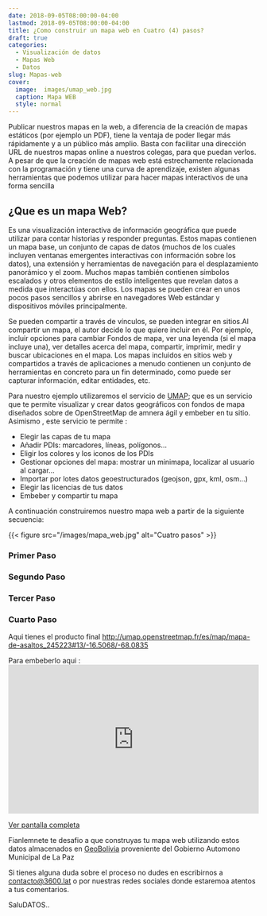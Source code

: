 ```yaml
---
date: 2018-09-05T08:00:00-04:00
lastmod: 2018-09-05T08:00:00-04:00
title: ¿Como construir un mapa web en Cuatro (4) pasos?
draft: true
categories:
  - Visualización de datos
  - Mapas Web
  - Datos
slug: Mapas-web
cover:
  image:  images/umap_web.jpg
  caption: Mapa WEB
  style: normal
---
```



Publicar nuestros mapas en la web, a diferencia de la creación de mapas estáticos (por ejemplo un PDF), tiene la ventaja de poder llegar más rápidamente y a un público más amplio.
Basta con facilitar una dirección URL de nuestros mapas online a nuestros colegas, para que puedan verlos.
A pesar de que la creación de mapas web está estrechamente relacionada con la programación y tiene una curva de aprendizaje, existen algunas herramientas que podemos utilizar para hacer mapas interactivos de una forma sencilla

## ¿Que es un mapa Web?
Es una visualización interactiva de información geográfica que puede utilizar para contar historias y responder preguntas. Estos mapas contienen un mapa base, un conjunto de capas de datos (muchos de los cuales incluyen ventanas emergentes interactivas con información sobre los datos), una extensión y herramientas de navegación para el desplazamiento panorámico y el zoom. Muchos mapas también contienen símbolos escalados y otros elementos de estilo inteligentes que revelan datos a medida que interactúas con ellos. 
Los mapas se pueden crear en unos pocos pasos sencillos y abrirse en navegadores Web estándar y dispositivos móviles principalmente.

Se pueden compartir a través de vínculos, se pueden integrar en sitios.Al compartir un mapa, el autor decide lo que quiere incluir en él.
Por ejemplo, incluir opciones para cambiar Fondos de mapa, ver una leyenda (si el mapa incluye una), ver detalles acerca del mapa, compartir, imprimir, medir y buscar ubicaciones en el mapa.
Los mapas incluidos en sitios web y compartidos a través de aplicaciones a menudo contienen un conjunto de herramientas  en concreto para un fin determinado, como puede ser capturar información, editar entidades, etc.

Para nuestro ejemplo utilizaremos el servicio de [UMAP](https://umap.openstreetmap.fr/es/); que es un servicio que te permite  visualizar y crear datos geográficos con fondos de mapa diseñados sobre de OpenStreetMap de amnera ágil y embeber en tu sitio.
Asimismo , este servicio te permite :
- Elegir las capas de tu mapa
- Añadir PDIs: marcadores, líneas, polígonos...
- Eligir los colores y los iconos de los PDIs
- Gestionar opciones del mapa: mostrar un minimapa, localizar al usuario al cargar...
- Importar por lotes datos geoestructurados (geojson, gpx, kml, osm...)
- Elegir las licencias de tus datos
- Embeber y compartir tu mapa

A continuación construiremos nuestro mapa web a partir de la siguiente secuencia:

{{< figure src="/images/mapa_web.jpg" alt="Cuatro pasos" >}}

### Primer Paso
### Segundo Paso
### Tercer Paso
### Cuarto Paso

Aqui tienes el producto final http://umap.openstreetmap.fr/es/map/mapa-de-asaltos_245223#13/-16.5068/-68.0835

Para embeberlo aqui : <iframe width="100%" height="300px" frameBorder="0" src="http://umap.openstreetmap.fr/es/map/mapa-de-asaltos_245223?scaleControl=false&miniMap=false&scrollWheelZoom=false&zoomControl=true&allowEdit=false&moreControl=true&searchControl=null&tilelayersControl=null&embedControl=null&datalayersControl=true&onLoadPanel=undefined&captionBar=false"></iframe><p><a href="http://umap.openstreetmap.fr/es/map/mapa-de-asaltos_245223">Ver pantalla completa</a></p>

Fianlemnete te desafio a que construyas tu mapa web utilizando estos datos almacenados en [GeoBolivia](http://geo.gob.bo/download/?w=GobMunicipal&l=Museoswgs84) proveniente del Gobierno Automono Municipal de La Paz

Si tienes alguna duda sobre el proceso no dudes en escribirnos a contacto@3600.lat o por nuestras redes sociales donde estaremoa atentos a tus comentarios.

SaluDATOS..



